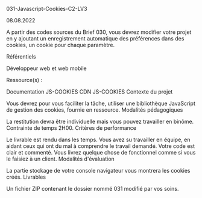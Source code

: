 031-Javascript-Cookies-C2-LV3

08.08.2022

A partir des codes sources du Brief 030, vous devrez modifier votre projet en y ajoutant un enregistrement automatique des préférences dans des cookies, un cookie pour chaque paramètre.

Référentiels

Développeur web et web mobile

Ressource(s) : 

Documentation JS-COOKIES
CDN JS-COOKIES
Contexte du projet

Vous devrez pour vous faciliter la tâche, utiliser une bibliothèque JavaScript de gestion des cookies, fournie en ressource.
Modalités pédagogiques

La restitution devra être individuelle mais vous pouvez travailler en binôme. Contrainte de temps 2H00.
Critères de performance

Le livrable est rendu dans les temps.
Vous avez su travailler en équipe, en aidant ceux qui ont du mal à comprendre le travail demandé.
Votre code est clair et commenté.
Vous livrez quelque chose de fonctionnel comme si vous le faisiez à un client.
Modalités d'évaluation

La partie stockage de votre console navigateur vous montrera les cookies créés.
Livrables

Un fichier ZIP contenant le dossier nommé 031 modifié par vos soins.
